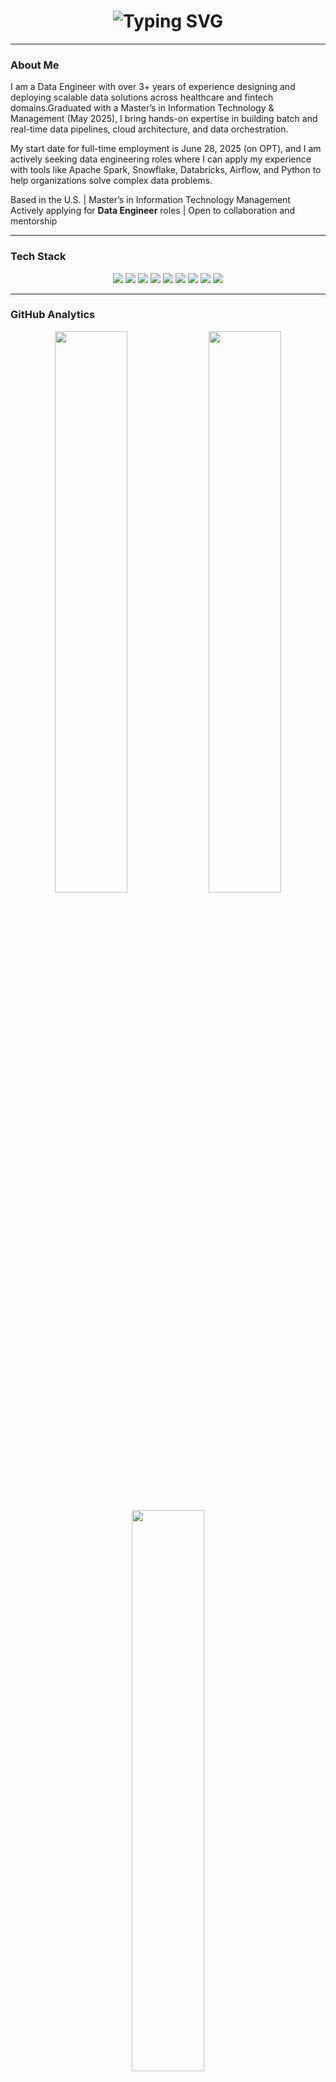 <!-- Typing Header -->
<h1 align="center">
  <img src="https://readme-typing-svg.herokuapp.com?font=Fira+Code&weight=600&size=26&pause=1000&color=3A9CF3&center=true&vCenter=true&width=800&lines=Hi+there!+I'm+Tirupathi+Rao+Lukalapu+👋;Data+Engineer+|+SQL+|+Python+|+AWS+|+Databricks+|" alt="Typing SVG" />
</h1>

---

### About Me
I am a Data Engineer with over 3+ years of experience designing and deploying scalable data solutions across healthcare and fintech domains.Graduated with a Master’s in Information Technology & Management (May 2025), I bring hands-on expertise in building batch and real-time data pipelines, cloud architecture, and data orchestration.

My start date for full-time employment is June 28, 2025 (on OPT), and I am actively seeking data engineering roles where I can apply my experience with tools like Apache Spark, Snowflake, Databricks, Airflow, and Python to help organizations solve complex data problems.

Based in the U.S. | Master’s in Information Technology Management  
Actively applying for **Data Engineer** roles | Open to collaboration and mentorship  

---

### Tech Stack
<p align="center">
  <img src="https://img.shields.io/badge/SQL-4479A1?style=for-the-badge&logo=postgresql&logoColor=white" />
  <img src="https://img.shields.io/badge/Python-FFD43B?style=for-the-badge&logo=python&logoColor=blue" />
  <img src="https://img.shields.io/badge/AWS-FF9900?style=for-the-badge&logo=amazon-aws&logoColor=white" />
  <img src="https://img.shields.io/badge/Azure-0078D4?style=for-the-badge&logo=microsoftazure&logoColor=white" />
  <img src="https://img.shields.io/badge/Databricks-FF3621?style=for-the-badge&logo=databricks&logoColor=white" />
  <img src="https://img.shields.io/badge/Apache%20Airflow-017CEE?style=for-the-badge&logo=apache-airflow&logoColor=white" />
  <img src="https://img.shields.io/badge/Snowflake-29B5E8?style=for-the-badge&logo=snowflake&logoColor=white" />
  <img src="https://img.shields.io/badge/Power%20BI-F2C811?style=for-the-badge&logo=powerbi&logoColor=black" />
  <img src="https://img.shields.io/badge/ETL%20Pipelines-008080?style=for-the-badge" />
</p>

---

### GitHub Analytics
<p align="center">
  <img width="48%" src="https://github-readme-stats.vercel.app/api?username=TirupathiRaoLukalapu&show_icons=true&theme=tokyonight" />
  <img width="48%" src="https://github-readme-streak-stats.herokuapp.com/?user=TirupathiRaoLukalapu&theme=tokyonight" />
</p>

<p align="center">
  <img width="48%" src="https://github-readme-stats.vercel.app/api/top-langs/?username=TirupathiRaoLukalapu&layout=compact&theme=tokyonight" />
</p>

---

### Connect with Me
<p align="center">
  <a href="https://www.linkedin.com/in/tirupathi-rao-lukalapu-a719912aa/" target="_blank">
    <img src="https://img.shields.io/badge/LinkedIn-blue?style=for-the-badge&logo=linkedin&logoColor=white" />
  </a>
  <a href="https://github.com/TirupathiRaoLukalapu" target="_blank">
    <img src="https://img.shields.io/badge/GitHub-black?style=for-the-badge&logo=github&logoColor=white" />
  </a>
</p>

---

### 🧾 Fun Stats
-  Focus Areas: SQL Optimization, ETL Pipelines, Data Modeling  
-  Currently Learning: Apache Spark & Data Warehouse Architecture  
-  Favorite Tools: Databricks, Airflow, AWS, Snowflake  

---

⭐️ **If you like my projects or SQL solutions, consider giving them a star!**
